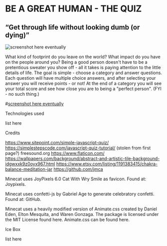 # BE A GREAT HUMAN - THE QUIZ
## “Get through life without looking dumb (or dying)”

![screenshot here eventually](https://dietmartemps.com/media_library/image/28928_1374416277166.jpg)

What kind of footprint do you leave on the world? What impact do you have on the people around you? Being a good person doesn't have to be a pretentious sweater you show off - all it takes is paying attention to the little details of life.
The goal is simple - choose a category and answer questions. Each question will have multiple choice answers, and after selecting your answer you will receive points - or not! At the end of a category you will see your total score and see how close you are to being a "perfect person". (FYI - no such thing.)

#[screenshot here eventually](https://dietmartemps.com/media_library/image/28928_1374416277166.jpg)


Technologies used 

list here

Credits

https://www.sitepoint.com/simple-javascript-quiz/
https://simplestepscode.com/javascript-quiz-tutorial/ (stolen from first page?)
freesound.org
https://www.flaticon.com/
https://wallpapers.com/background/abstract-and-artistic-tile-background-idgwxxk9z0oyx967.html
https://www.etsy.com/listing/1191383415/chakra-balance-meditation-jar
https://github.com/jmca

Minecat uses JoyPixels 6.0 Cat With Wry Smile as favicon. Found at: Joypixels.

Minecat uses confetti-js by Gabriel Age to generate celebratory confetti. Found at: GitHub.

Minecat uses a heavily modified version of Animate.css created by Daniel Eden, Elton Mesquita, and Waren Gonzaga. The package is licensed under the MIT License found here. Animate.css can be found here.

Ice Box 

list here
